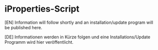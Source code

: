 # iProperties-Script
[EN]
Information will follow shortly and an installation/update program will be published here.

[DE]
Informationen werden in Kürze folgen und eine Installations/Update Programm wird hier veröffentlicht.
